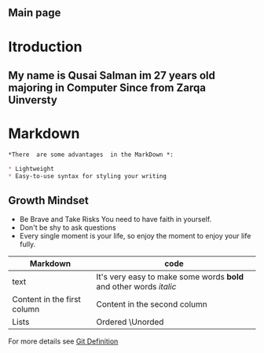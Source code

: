 ## Main page

# Itroduction 
 
 
 ## My name is Qusai Salman im 27 years old  majoring in Computer Since from Zarqa Uinversty 


# Markdown

```markdown
*There  are some advantages  in the MarkDown *:

* Lightweight
* Easy-to-use syntax for styling your writing


```




## Growth Mindset
* Be Brave and Take Risks You need to have faith in yourself.
* Don't be shy to ask questions
* Every single moment is your life, so enjoy the moment to enjoy your life fully.

Markdown  | code
------------ | -------------
text  | It's very easy to make some words **bold** and other words *italic* 
Content in the first column | Content in the second column
Lists    |Ordered \Unorded 



For more details see  [Git Definition](https://github.com/Qsalman/reading-nots/blob/main/05/Q01)
